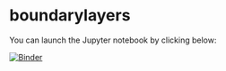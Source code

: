 # boundarylayers

You can launch the Jupyter notebook by clicking below:

[![Binder](http://mybinder.org/badge.svg)](http://mybinder.org:/repo/tjnelson5/boundarylayers)
